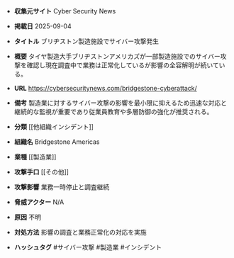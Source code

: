 - **収集元サイト**
Cyber Security News

- **掲載日**
2025-09-04

- **タイトル**
ブリヂストン製造施設でサイバー攻撃発生

- **概要**
タイヤ製造大手ブリヂストンアメリカズが一部製造施設でのサイバー攻撃を確認し現在調査中で業務は正常化しているが影響の全容解明が続いている。

- **URL**
https://cybersecuritynews.com/bridgestone-cyberattack/

- **備考**
製造業に対するサイバー攻撃の影響を最小限に抑えるため迅速な対応と継続的な監視が重要であり従業員教育や多層防御の強化が推奨される。

- **分類**
[[他組織インシデント]]

- **組織名**
Bridgestone Americas

- **業種**
[[製造業]]

- **攻撃手口**
[[その他]]

- **攻撃影響**
業務一時停止と調査継続

- **脅威アクター**
N/A

- **原因**
不明

- **対処方法**
影響の調査と業務正常化の対応を実施

- **ハッシュタグ**
#サイバー攻撃 #製造業 #インシデント
